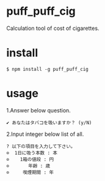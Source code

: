 # puff_puff_cig
Calculation tool of cost of cigarettes.

# install
`$ npm install -g puff_puff_cig`

# usage
1.Answer below question.

`✔ あなたはタバコを吸いますか？ (y/N)`

2.Input integer below list of all.
```bigquery
? 以下の項目を入力して下さい。  
⊙  1日に吸う本数 : 本
⊙    1箱の値段 : 円
⊙       年齢 : 歳
⊙     喫煙期間 : 年
```
